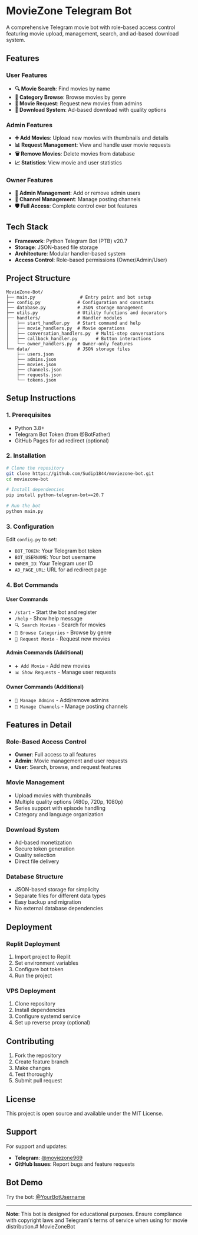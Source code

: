 # MovieZone Telegram Bot

A comprehensive Telegram movie bot with role-based access control featuring movie upload, management, search, and ad-based download system.

## Features

### User Features
- **🔍 Movie Search**: Find movies by name
- **📂 Category Browse**: Browse movies by genre
- **🙏 Movie Request**: Request new movies from admins
- **💾 Download System**: Ad-based download with quality options

### Admin Features
- **➕ Add Movies**: Upload new movies with thumbnails and details
- **📊 Request Management**: View and handle user movie requests
- **🗑️ Remove Movies**: Delete movies from database
- **📈 Statistics**: View movie and user statistics

### Owner Features
- **👥 Admin Management**: Add or remove admin users
- **📢 Channel Management**: Manage posting channels
- **🛡️ Full Access**: Complete control over bot features

## Tech Stack

- **Framework**: Python Telegram Bot (PTB) v20.7
- **Storage**: JSON-based file storage
- **Architecture**: Modular handler-based system
- **Access Control**: Role-based permissions (Owner/Admin/User)

## Project Structure

```
MovieZone-Bot/
├── main.py                 # Entry point and bot setup
├── config.py              # Configuration and constants
├── database.py            # JSON storage management
├── utils.py               # Utility functions and decorators
├── handlers/              # Handler modules
│   ├── start_handler.py   # Start command and help
│   ├── movie_handlers.py  # Movie operations
│   ├── conversation_handlers.py  # Multi-step conversations
│   ├── callback_handler.py       # Button interactions
│   └── owner_handlers.py  # Owner-only features
└── data/                  # JSON storage files
    ├── users.json
    ├── admins.json
    ├── movies.json
    ├── channels.json
    ├── requests.json
    └── tokens.json
```

## Setup Instructions

### 1. Prerequisites
- Python 3.8+
- Telegram Bot Token (from @BotFather)
- GitHub Pages for ad redirect (optional)

### 2. Installation

```bash
# Clone the repository
git clone https://github.com/Sudip1844/moviezone-bot.git
cd moviezone-bot

# Install dependencies
pip install python-telegram-bot==20.7

# Run the bot
python main.py
```

### 3. Configuration

Edit `config.py` to set:
- `BOT_TOKEN`: Your Telegram bot token
- `BOT_USERNAME`: Your bot username
- `OWNER_ID`: Your Telegram user ID
- `AD_PAGE_URL`: URL for ad redirect page

### 4. Bot Commands

#### User Commands
- `/start` - Start the bot and register
- `/help` - Show help message
- `🔍 Search Movies` - Search for movies
- `📂 Browse Categories` - Browse by genre
- `🙏 Request Movie` - Request new movies

#### Admin Commands (Additional)
- `➕ Add Movie` - Add new movies
- `📊 Show Requests` - Manage user requests

#### Owner Commands (Additional)
- `👥 Manage Admins` - Add/remove admins
- `📢 Manage Channels` - Manage posting channels

## Features in Detail

### Role-Based Access Control
- **Owner**: Full access to all features
- **Admin**: Movie management and user requests
- **User**: Search, browse, and request features

### Movie Management
- Upload movies with thumbnails
- Multiple quality options (480p, 720p, 1080p)
- Series support with episode handling
- Category and language organization

### Download System
- Ad-based monetization
- Secure token generation
- Quality selection
- Direct file delivery

### Database Structure
- JSON-based storage for simplicity
- Separate files for different data types
- Easy backup and migration
- No external database dependencies

## Deployment

### Replit Deployment
1. Import project to Replit
2. Set environment variables
3. Configure bot token
4. Run the project

### VPS Deployment
1. Clone repository
2. Install dependencies
3. Configure systemd service
4. Set up reverse proxy (optional)

## Contributing

1. Fork the repository
2. Create feature branch
3. Make changes
4. Test thoroughly
5. Submit pull request

## License

This project is open source and available under the MIT License.

## Support

For support and updates:
- **Telegram**: [@moviezone969](https://t.me/moviezone969)
- **GitHub Issues**: Report bugs and feature requests

## Bot Demo

Try the bot: [@YourBotUsername](https://t.me/YourBotUsername)

---

**Note**: This bot is designed for educational purposes. Ensure compliance with copyright laws and Telegram's terms of service when using for movie distribution.# MovieZoneBot
